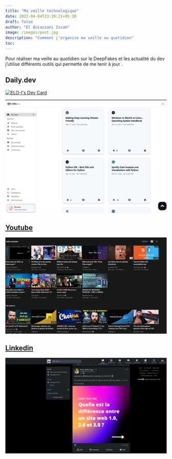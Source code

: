 ```yaml
---
title: "Ma veille technologique"
date: 2022-04-04T23:29:21+05:30
draft: false
author: "El Ouiazzani Issam"
image: /images/post.jpg
description: "Comment j'organise ma veille au quotidien"
toc:
---
```


Pour réaliser ma veille au quotidien sur le DeepFakes et les actualité du dev j’utilise différents outils qui permette de me tenir à jour .

## Daily.dev

<a href="https://app.daily.dev/Izzam" target="_blank"><img src="https://api.daily.dev/devcards/de6267d94da144aaab03c2bea66a37cc.png?r=nke"  width="300" alt="ELO-I's Dev Card"/>

<img src= "/images/daily.png" alt="youtube" width="800">

## Youtube

<img src= "/images/youtube.png" alt="youtube" width="800">

## Linkedin

<img src= "/images/linkedin.png" alt="youtube" width="800">
